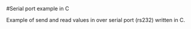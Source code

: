 #Serial port example in C

Example of send and read values in over serial port (rs232) written in C.
